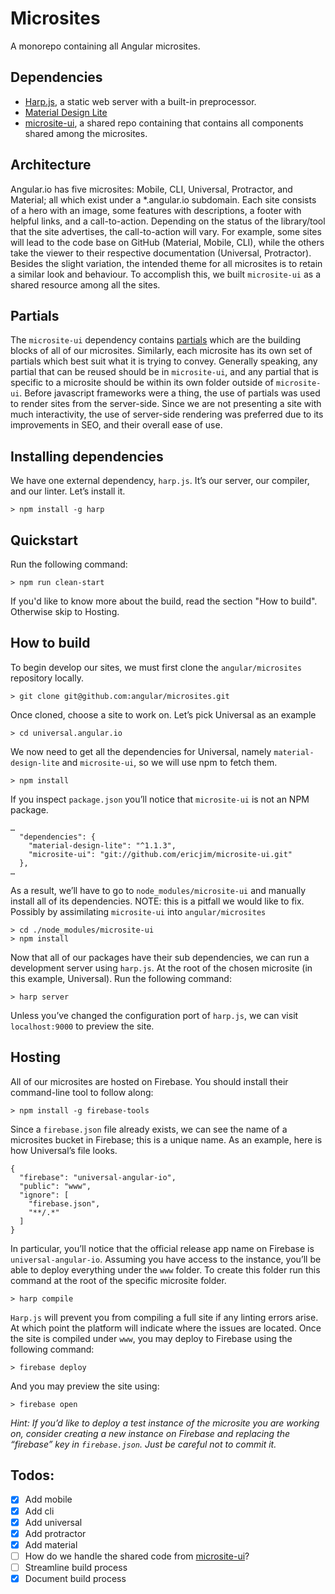 # Microsites
A monorepo containing all Angular microsites.

## Dependencies
* [Harp.js](http://harpjs.com/), a static web server with a built-in preprocessor.
* [Material Design Lite](https://getmdl.io/)
* [microsite-ui](https://github.com/ericjim/microsite-ui), a shared repo containing that contains all components shared among the microsites.

## Architecture
Angular.io has five microsites: Mobile, CLI, Universal, Protractor, and Material; all which exist under a *.angular.io subdomain. Each site consists of a hero with an image, some features with descriptions, a footer with helpful links, and a call-to-action. Depending on the status of the library/tool that the site advertises, the call-to-action will vary. For example, some sites will lead to the code base on GitHub (Material, Mobile, CLI), while the others take the viewer to their respective documentation (Universal, Protractor). Besides the slight variation, the intended theme for all microsites is to retain a similar look and behaviour. To accomplish this, we built `microsite-ui` as a shared resource among all the sites.

## Partials
The `microsite-ui` dependency contains [partials](https://harpjs.com/docs/development/partial) which are the building blocks of all of our microsites. Similarly, each microsite has its own set of partials which best suit what it is trying to convey. Generally speaking, any partial that can be reused should be in `microsite-ui`, and any partial that is specific to a microsite should be within its own folder outside of `microsite-ui`. Before javascript frameworks were a thing, the use of partials was used to render sites from the server-side. Since we are not presenting a site with much interactivity, the use of server-side rendering was preferred due to its improvements in SEO, and their overall ease of use.

## Installing dependencies
We have one external dependency, `harp.js`. It’s our server, our compiler, and our linter. Let’s install it.
```
> npm install -g harp  
```

## Quickstart
Run the following command:
```
> npm run clean-start
```

If you'd like to know more about the build, read the section "How to build". Otherwise skip to Hosting.

## How to build
To begin develop our sites, we must first clone the `angular/microsites` repository locally.
```
> git clone git@github.com:angular/microsites.git  
```

Once cloned, choose a site to work on. Let’s pick Universal as an example
```
> cd universal.angular.io
```

We now need to get all the dependencies for Universal, namely `material-design-lite` and `microsite-ui`, so we will use npm to fetch them.
```
> npm install
```

If you inspect `package.json` you’ll notice that `microsite-ui` is not an NPM package.
```
…
  "dependencies": {
    "material-design-lite": "^1.1.3",
    "microsite-ui": "git://github.com/ericjim/microsite-ui.git"
  },
…
```
As a result, we’ll have to go to `node_modules/microsite-ui` and manually install all of its dependencies. NOTE: this is a pitfall we would like to fix. Possibly by assimilating `microsite-ui` into `angular/microsites`

```
> cd ./node_modules/microsite-ui
> npm install
```

Now that all of our packages have their sub dependencies, we can run a development server using `harp.js`. At the root of the chosen microsite (in this example, Universal). Run the following command:
```
> harp server
```

Unless you’ve changed the configuration port of `harp.js`, we can visit `localhost:9000` to preview the site.

## Hosting
All of our microsites are hosted on Firebase. You should install their command-line tool to follow along:
```
> npm install -g firebase-tools
```

Since a `firebase.json` file already exists, we can see the name of a microsites bucket in Firebase; this is a unique name. As an example, here is how Universal’s file looks.
```  
{
  "firebase": "universal-angular-io",
  "public": "www",
  "ignore": [
    "firebase.json",
    "**/.*"
  ]
}  
```

In particular, you’ll notice that the official release app name on Firebase is `universal-angular-io`. Assuming you have access to the instance, you’ll be able to deploy everything under the `www` folder. To create this folder run this command at the root of the specific microsite folder.
```
> harp compile
```

`Harp.js` will prevent you from compiling a full site if any linting errors arise. At which point the platform will indicate where the issues are located. Once the site is compiled under `www`, you may deploy to Firebase using the following command:
```
> firebase deploy
```

And you may preview the site using:
```
> firebase open
```

*Hint: If you’d like to deploy a test instance of the microsite you are  working on, consider creating a new instance on Firebase and replacing the “firebase” key in `firebase.json`. Just be careful not to commit it.*

## Todos:
* [X] Add mobile
* [X] Add cli
* [X] Add universal
* [X] Add protractor
* [X] Add material
* [ ] How do we handle the shared code from [microsite-ui](https://github.com/ericjim/microsite-ui)?
* [ ] Streamline build process
* [x] Document build process
